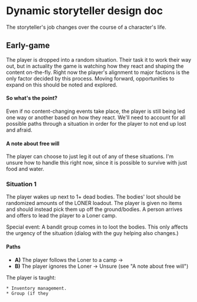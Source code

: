 # Dynamic storyteller design doc
The storyteller's job changes over the course of a character's life.

## Early-game
The player is dropped into a random situation. Their task it to work their
way out, but in actuality the game is watching how they react and shaping
the content on-the-fly. Right now the player's alignment to major factions
is the only factor decided by this process. Moving forward, opportunities
to expand on this should be noted and explored.

#### So what's the point?
Even if no content-changing events take place, the player is still being led
one way or another based on how they react. We'll need to account for all
possible paths through a situation in order for the player to not end up lost
and afraid.

#### A note about free will
The player can choose to just leg it out of any of these situations. I'm unsure
how to handle this right now, since it is possible to survive with just food and
water.

### Situation 1
The player wakes up next to 1+ dead bodies. The bodies' loot should be
randomized amounts of the LONER loadout. The player is given no items and should
instead pick them up off the ground/bodies. A person arrives and offers to lead
the player to a Loner camp.

Special event: A bandit group comes in to loot the bodies. This only affects the
urgency of the situation (dialog with the guy helping also changes.)

#### Paths
* **A)** The player follows the Loner to a camp -> 
* **B)** The player ignores the Loner -> Unsure (see "A note about free will")

The player is taught:

	* Inventory management.
	* Group (if they
	
